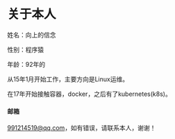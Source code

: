 # 关于本人

姓名：向上的信念

性别：程序猿

年龄：92年的

从15年1月开始工作，主要方向是Linux运维。

在17年开始接触容器，docker，之后有了kubernetes\(k8s\)。

#### 邮箱

991214519@qq.com，如有错误，请联系本人，谢谢！

